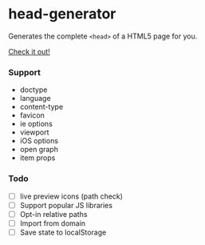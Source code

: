 head-generator
==============
Generates the complete `<head>` of a HTML5 page for you.

[Check it out!](http://mrzmyr.github.io/head-generator)

### Support

* doctype
* language 
* content-type 
* favicon
* ie options
* viewport 
* iOS options
* open graph 
* item props

### Todo

- [ ] live preview icons (path check)
- [ ] Support popular JS libraries
- [ ] Opt-in relative paths
- [ ] Import from domain
- [ ] Save state to localStorage
